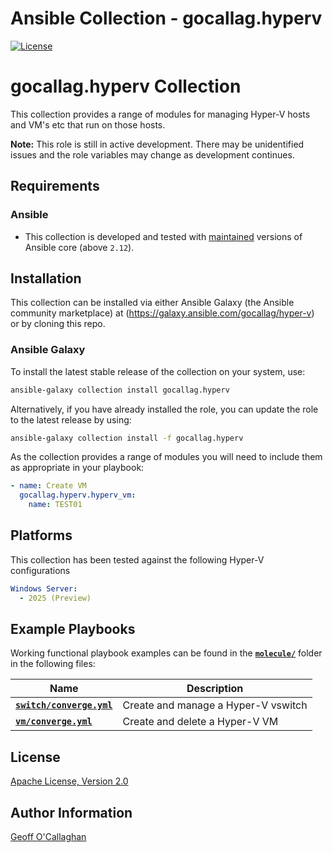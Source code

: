 # Ansible Collection - gocallag.hyperv

[![License](https://img.shields.io/badge/License-Apache--2.0-blue.svg)](https://opensource.org/licenses/Apache-2.0)


# gocallag.hyperv Collection

This collection provides a range of modules for managing Hyper-V hosts and VM's etc that run on those hosts.

**Note:** This role is still in active development. There may be unidentified issues and the role variables may change as development continues.

## Requirements

### Ansible

- This collection is developed and tested with [maintained](https://docs.ansible.com/ansible/devel/reference_appendices/release_and_maintenance.html) versions of Ansible core (above `2.12`).

## Installation

This collection can be installed via either Ansible Galaxy (the Ansible community marketplace) at (https://galaxy.ansible.com/gocallag/hyper-v) or by cloning this repo. 

### Ansible Galaxy

To install the latest stable release of the collection on your system, use:

```bash
ansible-galaxy collection install gocallag.hyperv
```

Alternatively, if you have already installed the role, you can update the role to the latest release by using:

```bash
ansible-galaxy collection install -f gocallag.hyperv
```

As the collection provides a range of modules you will need to include them as appropriate in your playbook:

```yaml
- name: Create VM
  gocallag.hyperv.hyperv_vm:
    name: TEST01
```


## Platforms

This collection has been tested against the following Hyper-V configurations

```yaml
Windows Server:
  - 2025 (Preview)
```

## Example Playbooks

Working functional playbook examples can be found in the **[`molecule/`](https://github.com/gocallag/hyperv/blob/main/molecule/)** folder in the following files:

| Name | Description |
| ---- | ----------- |
| **[`switch/converge.yml`](https://github.com/gocallag/hyperv/blob/main/molecule/switch/converge.yml)** | Create and manage a Hyper-V vswitch |
| **[`vm/converge.yml`](https://github.com/gocallag/hyperv/blob/main/molecule/vm/converge.yml)** | Create and delete a Hyper-V VM |


## License

[Apache License, Version 2.0](https://github.com/nginxinc/ansible-role-nginx/blob/main/LICENSE)

## Author Information

[Geoff O'Callaghan](https://github.com/gocallag)

